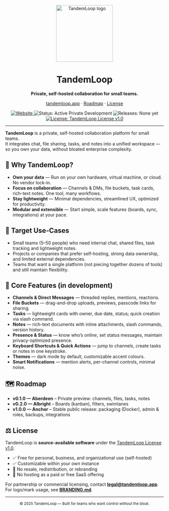<p align="center">
  <a href="https://tandemloop.app">
    <img src="https://tandemloop.app/assets/images/logo.png" alt="TandemLoop logo" width="180">
  </a>
</p>

<h1 align="center">TandemLoop</h1>
<p align="center"><strong>Private, self-hosted collaboration for small teams.</strong></p>
<p align="center">
  <a href="https://tandemloop.app">tandemloop.app</a> ·
  <a href="#-roadmap">Roadmap</a> ·
  <a href="#%EF%B8%8F-license">License</a>
</p>

<p align="center">
  <a href="https://tandemloop.app">
    <img alt="Website" src="https://img.shields.io/badge/Website-tandemloop.app-2BA7FF">
  </a>
  <img alt="Status: Active Private Development" src="https://img.shields.io/badge/Status-Active%20Private%20Development-3D3BEC">
  <img alt="Releases: None yet" src="https://img.shields.io/badge/Releases-None%20yet-9CA8B9">
  <a href="LICENSE.md">
    <img alt="License: TandemLoop License v1.0" src="https://img.shields.io/badge/License-TandemLoop%20License%20v1.0-2BA7FF">
  </a>
</p>

---

**TandemLoop** is a private, self-hosted collaboration platform for small teams.  
It integrates chat, file sharing, tasks, and notes into a unified workspace — so you own your data, without bloated enterprise complexity.

## 🚀 Why TandemLoop?

- **Own your data** — Run on your own hardware, virtual machine, or cloud. No vendor lock-in.  
- **Focus on collaboration** — Channels & DMs, file buckets, task cards, rich-text notes. One tool, many workflows.  
- **Stay lightweight** — Minimal dependencies, streamlined UX, optimized for productivity.  
- **Modular and extensible** — Start simple, scale features (boards, sync, integrations) at your pace.

## 🎯 Target Use-Cases

- Small teams (5–50 people) who need internal chat, shared files, task tracking and lightweight notes.  
- Projects or companies that prefer self-hosting, strong data ownership, and limited external dependencies.  
- Teams that want a single platform (not piecing together dozens of tools) and still maintain flexibility.

## 🧩 Core Features (in development)

- **Channels & Direct Messages** — threaded replies, mentions, reactions.  
- **File Buckets** — drag-and-drop uploads, previews, passcode links for sharing.  
- **Tasks** — lightweight cards with owner, due date, status; quick creation via slash command.  
- **Notes** — rich-text documents with inline attachments, slash commands, version history.  
- **Presence & Status** — know who’s online, set status messages, maintain privacy-optimized presence.  
- **Keyboard Shortcuts & Quick Actions** — jump to channels, create tasks or notes in one keystroke.  
- **Themes** — dark mode by default, customizable accent colours.  
- **Smart Notifications** — mention alerts, per-channel controls, minimal noise.

## 🗺 Roadmap

- **v0.1.0 — Aberdeen** – Private preview: channels, files, tasks, notes  
- **v0.2.0 — Albright** – Boards (kanban), filters, swimlanes  
- **v1.0.0 — Anchor** – Stable public release: packaging (Docker), admin & roles, backups, integrations

## ⚖️ License

TandemLoop is **source-available software** under the [TandemLoop License v1.0](LICENSE.md).

- ✅ Free for personal, business, and organizational use (self-hosted)  
- ✅ Customizable within your own instance  
- 🚫 No resale, redistribution, or rebranding  
- 🚫 No hosting as a paid or free SaaS offering  

For partnership or commercial licensing, contact **legal@tandemloop.app**.  
For logo/mark usage, see **[BRANDING.md](BRANDING.md)**.

---

<p align="center">
  <sub>© 2025 TandemLoop — Built for teams who want control without the bloat.</sub>
</p>
